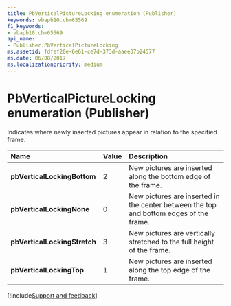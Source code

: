 ```yaml
---
title: PbVerticalPictureLocking enumeration (Publisher)
keywords: vbapb10.chm65569
f1_keywords:
- vbapb10.chm65569
api_name:
- Publisher.PbVerticalPictureLocking
ms.assetid: fdfef20e-6e61-ce7d-373d-aaee37b24577
ms.date: 06/08/2017
ms.localizationpriority: medium
---
```



# PbVerticalPictureLocking enumeration (Publisher)

Indicates where newly inserted pictures appear in relation to the specified frame.



|Name|Value|Description|
|:-----|:-----|:-----|
| **pbVerticalLockingBottom**|2|New pictures are inserted along the bottom edge of the frame.|
| **pbVerticalLockingNone**|0|New pictures are inserted in the center between the top and bottom edges of the frame.|
| **pbVerticalLockingStretch**|3|New pictures are vertically stretched to the full height of the frame.|
| **pbVerticalLockingTop**|1|New pictures are inserted along the top edge of the frame.|

[!include[Support and feedback](~/includes/feedback-boilerplate.md)]